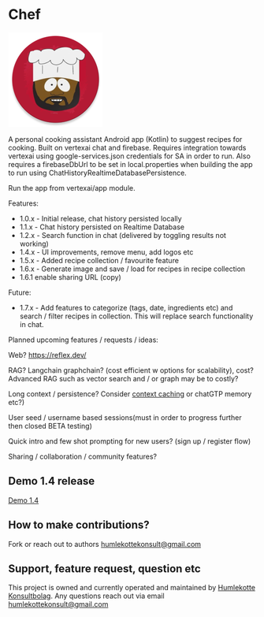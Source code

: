 # Chef

![App Icon](vertexai/app/src/main/res/mipmap-xxxhdpi/ic_launcher_new_round.webp)

A personal cooking assistant Android app (Kotlin) to suggest recipes for cooking. Built on vertexai
chat and
firebase. Requires integration towards
vertexai using google-services.json credentials for SA in order to run.
Also requires a firebaseDbUrl to be set in local.properties when building the app to run using
ChatHistoryRealtimeDatabasePersistence.

Run the app from vertexai/app module.

Features:

- 1.0.x - Initial release, chat history persisted locally
- 1.1.x - Chat history persisted on Realtime Database
- 1.2.x - Search function in chat (delivered by toggling results not working)
- 1.4.x - UI improvements, remove menu, add logos etc
- 1.5.x - Added recipe collection / favourite feature
- 1.6.x - Generate image and save / load for recipes in recipe collection
- 1.6.1 enable sharing URL (copy)

Future:

- 1.7.x - Add features to categorize (tags, date, ingredients etc) and search / filter recipes in
  collection. This will replace search functionality in chat.

Planned upcoming features / requests / ideas:

Web? https://reflex.dev/

RAG? Langchain graphchain? (cost efficient w options for scalability), cost? Advanced RAG such as
vector search and / or graph may be to costly?

Long context / persistence?
Consider [context caching](https://ai.google.dev/gemini-api/docs/caching?lang=python) or chatGTP
memory etc?)

User seed / username based sessions(must in order to progress further then closed BETA testing)

Quick intro and few shot prompting for new users? (sign up / register flow)

Sharing / collaboration / community features?

## Demo 1.4 release

[Demo 1.4](https://youtube.com/shorts/N_3rSULhudQ?feature=share)

## How to make contributions?

Fork or reach out to authors humlekottekonsult@gmail.com

## Support, feature request, question etc

This project is owned and currently operated and maintained
by [Humlekotte Konsultbolag](https://www.humlekotte.nu). Any questions reach out via email
humlekottekonsult@gmail.com
